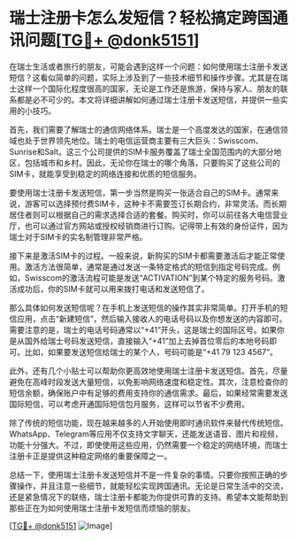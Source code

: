 # 瑞士注册卡怎么发短信？轻松搞定跨国通讯问题[[TG💪+ @donk5151](https://t.me/s/donk5151)]

在瑞士生活或者旅行的朋友，可能会遇到这样一个问题：如何使用瑞士注册卡发送短信？这看似简单的问题，实际上涉及到了一些技术细节和操作步骤。尤其是在瑞士这样一个国际化程度很高的国家，无论是工作还是旅游，保持与家人、朋友的联系都是必不可少的。本文将详细讲解如何通过瑞士注册卡发送短信，并提供一些实用的小技巧。

首先，我们需要了解瑞士的通信网络体系。瑞士是一个高度发达的国家，在通信领域也处于世界领先地位。瑞士的电信运营商主要有三大巨头：Swisscom、Sunrise和Salt。这三个公司提供的SIM卡服务覆盖了瑞士全国范围内的大部分地区，包括城市和乡村。因此，无论你在瑞士的哪个角落，只要购买了这些公司的SIM卡，就能享受到稳定的网络连接和优质的短信服务。

要使用瑞士注册卡发送短信，第一步当然是购买一张适合自己的SIM卡。通常来说，游客可以选择预付费SIM卡，这种卡不需要签订长期合约，非常灵活。而长期居住者则可以根据自己的需求选择合适的套餐。购买时，你可以前往各大电信营业厅，也可以通过官方网站或授权经销商进行订购。记得带上有效的身份证件，因为瑞士对于SIM卡的实名制管理非常严格。

接下来是激活SIM卡的过程。一般来说，新购买的SIM卡都需要激活后才能正常使用。激活方法很简单，通常是通过发送一条特定格式的短信到指定号码完成。例如，Swisscom的激活流程可能是发送“ACTIVATION”到某个特定的服务号码。激活成功后，你的SIM卡就可以用来拨打电话和发送短信了。

那么具体如何发送短信呢？在手机上发送短信的操作其实非常简单。打开手机的短信应用，点击“新建短信”，然后输入接收人的电话号码以及你想发送的内容即可。需要注意的是，瑞士的电话号码通常以“+41”开头，这是瑞士的国际区号。如果你是从国外给瑞士号码发送短信，直接输入“+41”加上去掉首位零后的本地号码即可。比如，如果要发送短信给瑞士的某个人，号码可能是“+41 79 123 4567”。

此外，还有几个小贴士可以帮助你更高效地使用瑞士注册卡发送短信。首先，尽量避免在高峰时段发送大量短信，以免影响网络速度和稳定性。其次，注意检查你的短信余额，确保账户中有足够的费用支持你的通信需求。最后，如果经常需要发送国际短信，可以考虑开通国际短信包月服务，这样可以节省不少费用。

除了传统的短信功能，现在越来越多的人开始使用即时通讯软件来替代传统短信。WhatsApp、Telegram等应用不仅支持文字聊天，还能发送语音、图片和视频，功能十分强大。不过，即使使用这些应用，仍然需要一个稳定的网络环境，而瑞士注册卡正是提供这种稳定网络的重要保障之一。

总结一下，使用瑞士注册卡发送短信并不是一件复杂的事情。只要你按照正确的步骤操作，并且注意一些细节，就能轻松实现跨国通讯。无论是日常生活中的交流，还是紧急情况下的联络，瑞士注册卡都能为你提供可靠的支持。希望本文能帮助到那些正在为如何使用瑞士注册卡发短信而烦恼的朋友。

[[TG💪+ @donk5151](https://t.me/s/donk5151) ![Image](https://i.postimg.cc/rwNCRYN7/Snipaste-2025-04-30-17-27-05.png)]